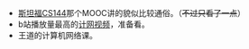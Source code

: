 - [斯坦福CS144](https://www.bilibili.com/video/av11930774)那个MOOC讲的貌似比较通俗。（~~不过只看了一点~~）
- b站播放量最高的[计网视频](https://www.bilibili.com/video/av9876107)，准备看。
- 王道的计算机网络课。

